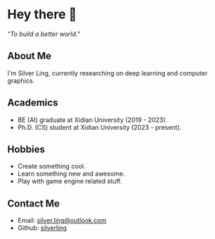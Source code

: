 # Hey there 👋

_"To build a better world."_

## About Me

I'm Silver Ling, currently researching on deep learning and computer graphics.

## Academics

- BE (AI) graduate at Xidian University (2019 - 2023).
- Ph.D. (CS) student at Xidian University (2023 - present).

## Hobbies

- Create something cool.
- Learn something new and awesome.
- Play with game engine related stuff.

## Contact Me

- Email: [silver.ling@outlook.com](mailto:silver.ling@outlook.com)
- Github: [silverling](https://github.com/silverling)
